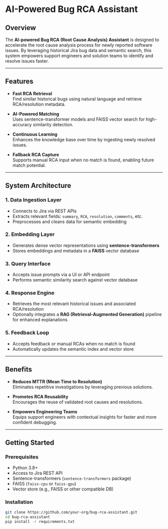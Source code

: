 # AI-Powered Bug RCA Assistant

## Overview

The **AI-powered Bug RCA (Root Cause Analysis) Assistant** is designed to accelerate the root cause analysis process for newly reported software issues. By leveraging historical Jira bug data and semantic search, this system empowers support engineers and solution teams to identify and resolve issues faster.

---

## Features

- **Fast RCA Retrieval**  
  Find similar historical bugs using natural language and retrieve RCA/resolution metadata.

- **AI-Powered Matching**  
  Uses sentence-transformer models and FAISS vector search for high-accuracy similarity detection.

- **Continuous Learning**  
  Enhances the knowledge base over time by ingesting newly resolved issues.

- **Fallback RCA Capture**  
  Supports manual RCA input when no match is found, enabling future match potential.

---

## System Architecture

### 1. Data Ingestion Layer
- Connects to Jira via REST APIs
- Extracts relevant fields: `summary`, `RCA`, `resolution`, `comments`, etc.
- Preprocesses and cleans data for semantic embedding

### 2. Embedding Layer
- Generates dense vector representations using **sentence-transformers**
- Stores embeddings and metadata in a **FAISS** vector database

### 3. Query Interface
- Accepts issue prompts via a UI or API endpoint
- Performs semantic similarity search against vector database

### 4. Response Engine
- Retrieves the most relevant historical issues and associated RCA/resolution
- Optionally integrates a **RAG (Retrieval-Augmented Generation)** pipeline for enhanced explanations

### 5. Feedback Loop
- Accepts feedback or manual RCAs when no match is found
- Automatically updates the semantic index and vector store

---

## Benefits

- **Reduces MTTR (Mean Time to Resolution)**  
  Eliminates repetitive investigations by leveraging previous solutions.

- **Promotes RCA Reusability**  
  Encourages the reuse of validated root causes and resolutions.

- **Empowers Engineering Teams**  
  Equips support engineers with contextual insights for faster and more confident debugging.

---

## Getting Started

### Prerequisites
- Python 3.8+
- Access to Jira REST API
- Sentence-transformers (`sentence-transformers` package)
- FAISS (`faiss-cpu` or `faiss-gpu`)
- Vector store (e.g., FAISS or other compatible DB)

### Installation

```bash
git clone https://github.com/your-org/bug-rca-assistant.git
cd bug-rca-assistant
pip install -r requirements.txt
